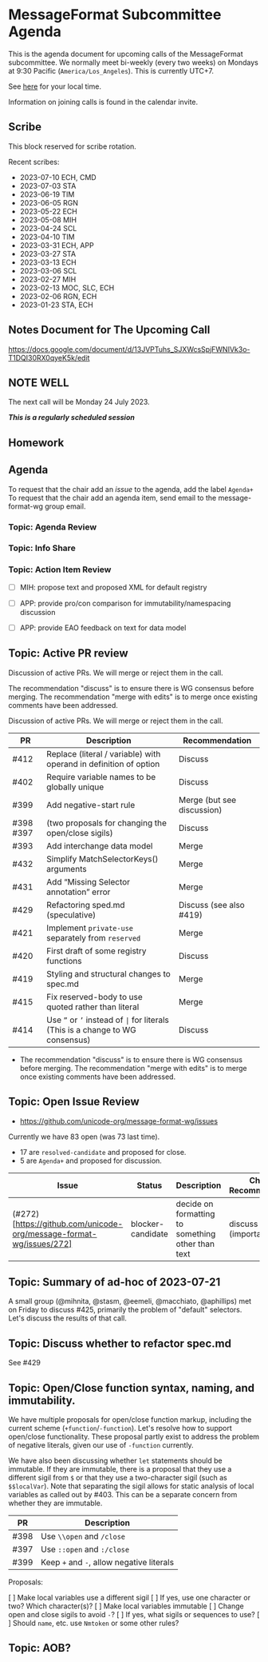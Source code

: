 # MessageFormat Subcommittee Agenda

This is the agenda document for upcoming calls of the MessageFormat subcommittee. We normally meet bi-weekly 
(every two weeks) on Mondays at 9:30 Pacific (`America/Los_Angeles`). This is currently UTC+7. 

See [here](https://www.timeanddate.com/worldclock/converter.html?iso=20230724T163000&p1=224&p2=248&p3=136&p4=179&p5=33&p6=101&p7=268) for your local time.

Information on joining calls is found in the calendar invite.

## Scribe

This block reserved for scribe rotation.

Recent scribes:
* 2023-07-10 ECH, CMD
* 2023-07-03 STA
* 2023-06-19 TIM
* 2023-06-05 RGN
* 2023-05-22 ECH
* 2023-05-08 MIH
* 2023-04-24 SCL
* 2023-04-10 TIM
* 2023-03-31 ECH, APP
* 2023-03-27 STA
* 2023-03-13 ECH
* 2023-03-06 SCL
* 2023-02-27 MIH
* 2023-02-13 MOC, SLC, ECH
* 2023-02-06 RGN, ECH
* 2023-01-23 STA, ECH

## Notes Document for The Upcoming Call

https://docs.google.com/document/d/13JVPTuhs_SJXWcsSpjFWNIVk3o-T1DQI30RX0qyeK5k/edit

## NOTE WELL

The next call will be Monday 24 July 2023. 

***This is a regularly scheduled session***

## Homework


## Agenda

To request that the chair add an _issue_ to the agenda, add the label `Agenda+`
To request that the chair add an agenda item, send email to the message-format-wg group email.


### Topic: Agenda Review


### Topic: Info Share


### Topic: Action Item Review

* [ ] MIH: propose text and proposed XML for default registry
* [ ] APP: provide pro/con comparison for immutability/namespacing discussion
* [ ] APP: provide EAO feedback on text for data model


## Topic: Active PR review

Discussion of active PRs. We will merge or reject them in the call.

The recommendation "discuss" is to ensure there is WG consensus before merging. The recommendation "merge with edits" is to merge once existing comments have been addressed.

Discussion of active PRs. We will merge or reject them in the call.

| PR   | Description | Recommendation |
|------|-------------|----------------|
| #412 | Replace (literal / variable) with operand in definition of option | Discuss |
| #402 | Require variable names to be globally unique | Discuss |
| #399 | Add negative-start rule | Merge (but see discussion) |
| #398 #397 | (two proposals for changing the open/close sigils) | Discuss |
| #393 | Add interchange data model | Merge |
| #432 | Simplify MatchSelectorKeys() arguments | Merge |
| #431 | Add “Missing Selector annotation” error | Merge |
| #429 | Refactoring sped.md (speculative) | Discuss (see also #419) |
| #421 | Implement `private-use` separately from `reserved` | Merge |
| #420 | First draft of some registry functions | Discuss |
| #419 | Styling and structural changes to spec.md | Merge |
| #415 | Fix reserved-body to use quoted rather than literal | Merge |
| #414 | Use `”` or `’` instead of `\|` for literals (This is a change to WG consensus) | Discuss |

* The recommendation "discuss" is to ensure there is WG consensus before merging. The recommendation "merge with edits" is to merge once existing comments have been addressed.

## Topic: Open Issue Review

* https://github.com/unicode-org/message-format-wg/issues

Currently we have 83 open (was 73 last time).
* 17 are `resolved-candidate` and proposed for close.
* 5 are `Agenda+` and proposed for discussion.


| Issue | Status | Description | Chair's Recommendation |
|-------|--------|-------------|----------------|
| (#272)[https://github.com/unicode-org/message-format-wg/issues/272] | blocker-candidate | decide on formatting to something other than text | discuss (important!) |

## Topic: Summary of ad-hoc of 2023-07-21

A small group (@mihnita, @stasm, @eemeli, @macchiato, @aphillips) met on Friday to discuss #425, primarily the problem of "default" selectors. Let's discuss the results of that call.

## Topic: Discuss whether to refactor spec.md

See #429

## Topic: Open/Close function syntax, naming, and immutability.

We have multiple proposals for open/close function markup, including the current scheme (`+function`/`-function`). Let's resolve how to support open/close functionality. These proposal partly exist to address the problem of negative literals, given our use of `-function` currently. 

We have also been discussing whether `let` statements should be immutable. If they are immutable, there is a proposal that they use a different sigil from `$` or that they use a two-character sigil (such as `$$localVar`). Note that separating the sigil allows for static analysis of local variables as called out by #403. This can be a separate concern from whether they are immutable.

| PR   | Description |
|------|-------------|
| #398 | Use `\\open` and `/close` |
| #397 | Use `::open` and `:/close` |
| #399 | Keep `+` and `-`, allow negative literals |

Proposals:

[ ] Make local variables use a different sigil
    [ ] If yes, use one character or two? Which character(s)?
[ ] Make local variables immutable
[ ] Change open and close sigils to avoid `-`?
    [ ] If yes, what sigils or sequences to use?
[ ] Should `name`, etc. use `Nmtoken` or some other rules?


## Topic: AOB?

